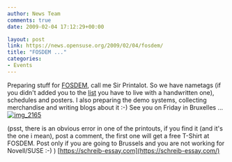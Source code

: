 ```yaml
---
author: News Team
comments: true
date: 2009-02-04 17:12:29+00:00

layout: post
link: https://news.opensuse.org/2009/02/04/fosdem/
title: "FOSDEM ..."
categories:
- Events
---
```

Preparing stuff for [FOSDEM](http://fosdem.org), call me Sir Printalot. So we have nametags (if you didn't added you to the [list](http://en.opensuse.org/FOSDEM2009) you have to live with a handwritten one), schedules and posters. I also preparing the demo systems, collecting merchandise and writing blogs about it :-) See you on Friday in Bruxelles ...
[![img_2165](http://farm4.static.flickr.com/3316/3253696000_f950c563eb_m.jpg)](http://www.flickr.com/photos/notlocalhorst/3253696000/)

(psst, there is an obvious error in one of the printouts, if you find it (and it's the one i mean), post a comment, the first one will get a free T-Shirt at FOSDEM. Post only if you are going to Brussels and you are not working for Novell/SUSE :-) ) [https://schreib-essay.com](https://schreib-essay.com/)		
